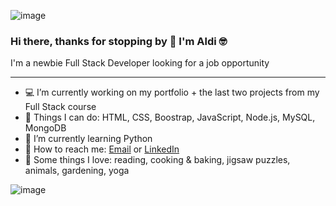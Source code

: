 ![image](https://user-images.githubusercontent.com/75340355/119553710-423ac000-bd72-11eb-88fb-885937a081f0.png)


### Hi there, thanks for stopping by 👋 I'm Aldi 🤓



I'm a newbie Full Stack Developer looking for a job opportunity

<!--
**aldanadc/aldanadc** is a ✨ _special_ ✨ repository because its `README.md` (this file) appears on your GitHub profile.

Here are some ideas to get you started:
-->

---

- 💻 I’m currently working on my portfolio + the last two projects from my Full Stack course
- 🧰 Things I can do: HTML, CSS, Boostrap, JavaScript, Node.js, MySQL, MongoDB
- 🌱 I’m currently learning Python
- 📧 How to reach me: [Email](mailto:aldanacasal@gmail.com) or [LinkedIn](https://www.linkedin.com/in/aldana-daniela-casal/)
- 💚 Some things I love: reading, cooking & baking, jigsaw puzzles, animals, gardening, yoga



![image](https://user-images.githubusercontent.com/75340355/119553739-4b2b9180-bd72-11eb-8ee7-784817548a1a.png)

